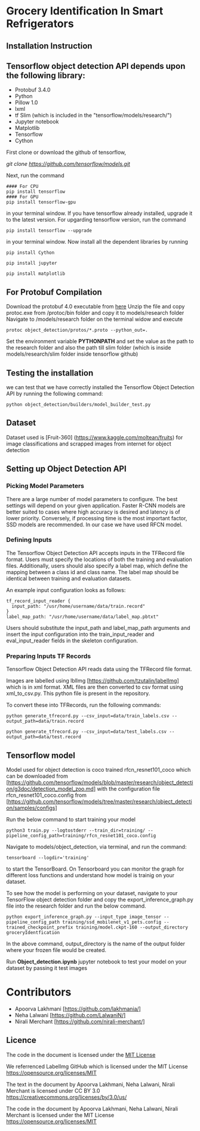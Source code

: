 # Grocery Identification In Smart Refrigerators 

## Installation Instruction

## Tensorflow object detection API depends upon the following library:

-  Protobuf 3.4.0
-  Python
-  Pillow 1.0
-  lxml
-  tf Slim (which is included in the "tensorflow/models/research/")
-  Jupyter notebook
-  Matplotlib
-  Tensorflow
-  Cython

First clone or download the github of tensorflow,

*git clone https://github.com/tensorflow/models.git*

Next, run the command

```
#### For CPU
pip install tensorflow
#### For GPU
pip install tensorflow-gpu

```
in your terminal window. If you have tensorflow already installed, upgrade it to the latest version. For upgarding tensorflow version, run the command

```
pip install tensorflow --upgrade

```

in your terminal window. Now install all the dependent libraries by running

```
pip install Cython

pip install jupyter

pip install matplotlib

```
## For Protobuf Compilation 
Download the protobuf 4.0 executable from [here](https://github.com/google/protobuf/releases)
Unzip the file and copy protoc.exe from /protoc/bin folder and copy it to models/research folder
Navigate to /models/research folder on the terminal widow and execute
```
protoc object_detection/protos/*.proto --python_out=.

```
Set the environment variable **PYTHONPATH** and set the value as the path to the research folder and also the path till slim folder (which is inside models/research/slim folder inside tensorflow github)

## Testing the installation 
we can test that we have correctly installed the Tensorflow Object Detection API by running the following command:
```
python object_detection/builders/model_builder_test.py

```

## Dataset
Dataset used is [Fruit-360] (https://www.kaggle.com/moltean/fruits) for image classifications and scrapped images from internet for object detection

## Setting up Object Detection API

### Picking Model Parameters
There are a large number of model parameters to configure. The best settings will depend on your given application. Faster R-CNN models are better suited to cases where high accuracy is desired and latency is of lower priority. Conversely, if processing time is the most important factor, SSD models are recommended. In our case we have used RFCN model.

### Defining Inputs
The Tensorflow Object Detection API accepts inputs in the TFRecord file format. Users must specify the locations of both the training and evaluation files. Additionally, users should also specify a label map, which define the mapping between a class id and class name. The label map should be identical between training and evaluation datasets.

An example input configuration looks as follows:

```
tf_record_input_reader {
  input_path: "/usr/home/username/data/train.record"
}
label_map_path: "/usr/home/username/data/label_map.pbtxt"

```
Users should substitute the input_path and label_map_path arguments and insert the input configuration into the train_input_reader and eval_input_reader fields in the skeleton configuration.

### Preparing Inputs TF Records
Tensorflow Object Detection API reads data using the TFRecord file format.

Images are labelled using lblImg [https://github.com/tzutalin/labelImg] which is in xml format. 
XML files are then converted to csv format using xml_to_csv.py. This python file is present in the repository.

To convert these into TFRecords, run the following commands:

```
python generate_tfrecord.py --csv_input=data/train_labels.csv --output_path=data/train.record

python generate_tfrecord.py --csv_input=data/test_labels.csv --output_path=data/test.record

```
## Tensorflow model

Model used for object detection is coco trained rfcn_resnet101_coco which can be downloaded from [https://github.com/tensorflow/models/blob/master/research/object_detection/g3doc/detection_model_zoo.md] with the configuration file rfcn_resnet101_coco.config from [https://github.com/tensorflow/models/tree/master/research/object_detection/samples/configs]

Run the below command to start training your model
```
python3 train.py --logtostderr --train_dir=training/ --pipeline_config_path=training/rfcn_resnet101_coco.config

```
Navigate to models/object_detection, via terminal, and run the command:

```
tensorboard --logdir='training'

```
to start the TensorBoard. On Tensorboard you can monitor the graph for different loss functions and understand how model is trainig on your dataset.

To see how the model is performing on your dataset, navigate to your TensorFlow object detection folder and copy the export_inference_graph.py file into the research folder and run the below command.

```
python export_inference_graph.py --input_type image_tensor --pipeline_config_path training/ssd_mobilenet_v1_pets.config --trained_checkpoint_prefix training/model.ckpt-160 --output_directory groceryIdentfication

```
In the above command, output_directory is the name of the output folder where your frozen file would be created.

Run **Object_detection.ipynb** jupyter notebook to test your model on your dataset by passing it test images

# Contributors
-  Apoorva Lakhmani [https://github.com/lakhmania/]
-  Neha Lalwani [https://github.com/LalwaniN/]
-  Nirali Merchant [https://github.com/nirali-merchant/]


## Licence
The code in the document is licensed under the [MIT License](https://opensource.org/licenses/MIT)

We referrenced LabelImg GitHub which is licensed under the MIT License https://opensource.org/licenses/MIT

The text in the document by Apoorva Lakhmani, Neha Lalwani, Nirali Merchant is licensed under CC BY 3.0 https://creativecommons.org/licenses/by/3.0/us/

The code in the document by Apoorva Lakhmani, Neha Lalwani, Nirali Merchant is licensed under the MIT License https://opensource.org/licenses/MIT
